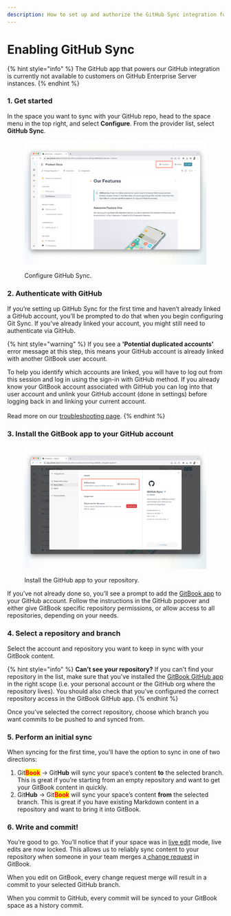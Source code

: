 ```yaml
---
description: How to set up and authorize the GitHub Sync integration for GitBook.
---
```


# Enabling GitHub Sync

{% hint style="info" %}
The GitHub app that powers our GitHub integration is currently not available to customers on GitHub Enterprise Server instances.
{% endhint %}

### 1. Get started

In the space you want to sync with your GitHub repo, head to the space menu in the top right, and select **Configure**. From the provider list, select **GitHub Sync**.

<figure><img src="../../.gitbook/assets/github.png" alt=""><figcaption><p>Configure GitHub Sync.</p></figcaption></figure>

### 2. Authenticate with GitHub

If you’re setting up GitHub Sync for the first time and haven’t already linked a GitHub account, you’ll be prompted to do that when you begin configuring Git Sync. If you’ve already linked your account, you might still need to authenticate via GitHub.

{% hint style="warning" %}
If you see a **'Potential duplicated accounts'** error message at this step, this means your GitHub account is already linked with another GitBook user account.

To help you identify which accounts are linked, you will have to log out from this session and log in using the sign-in with GitHub method. If you already know your GitBook account associated with GitHub you can log into that user account and unlink your GitHub account (done in settings) before logging back in and linking your current account.\
\
Read more on our [troubleshooting page](troubleshooting.md#potential-duplicated-accounts-when-signing-in).
{% endhint %}

### 3. Install the GitBook app to your GitHub account

<figure><img src="../../.gitbook/assets/github (1).png" alt=""><figcaption><p>Install the GitHub app to your repository.</p></figcaption></figure>

If you’ve not already done so, you’ll see a prompt to add the [GitBook app](https://github.com/apps/gitbook-com) to your GitHub account. Follow the instructions in the GitHub popover and either give GitBook specific repository permissions, or allow access to all repositories, depending on your needs.

### 4. Select a repository and branch

Select the account and repository you want to keep in sync with your GitBook content.

{% hint style="info" %}
**Can’t see your repository?** If you can't find your repository in the list, make sure that you've installed the [GitBook GitHub app](https://github.com/apps/gitbook-com) in the right scope (i.e. your personal account or the GitHub org where the repository lives). You should also check that you’ve configured the correct repository access in the GitBook GitHub app.
{% endhint %}

Once you’ve selected the correct repository, choose which branch you want commits to be pushed to and synced from.

### 5. Perform an initial sync

When syncing for the first time, you’ll have the option to sync in one of two directions:

1. Git<mark style="color:red;">**Book**</mark> -> Git**Hub** will sync your space’s content **to** the selected branch. This is great if you’re starting from an empty repository and want to get your GitBook content in quickly.
2. Git**Hub** -> Git<mark style="color:red;">**Book**</mark> will sync your space’s content **from** the selected branch. This is great if you have existing Markdown content in a repository and want to bring it into GitBook.

### 6. Write and commit!

You’re good to go. You’ll notice that if your space was in [live edit](../../published-documentation/editing-content/live-edits.md) mode, live edits are now locked. This allows us to reliably sync content to your repository when someone in your team merges a[ change request](../../collaboration/change-requests.md) in GitBook.

When you edit on GitBook, every change request merge will result in a commit to your selected GitHub branch.

When you commit to GitHub, every commit will be synced to your GitBook space as a history commit.
